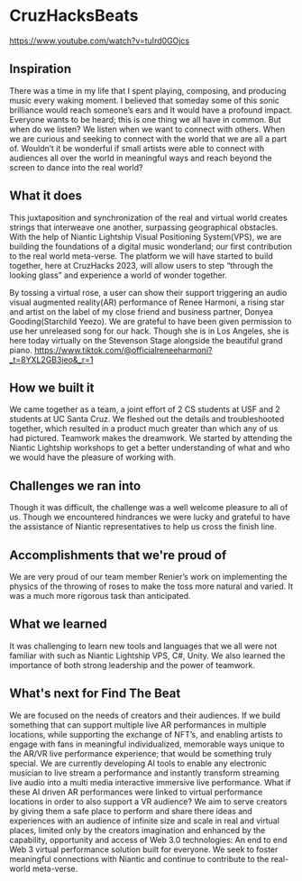 # CruzHacksBeats
https://www.youtube.com/watch?v=tuIrd0GOjcs
## Inspiration
There was a time in my life that I spent playing, composing, and producing music every waking moment. I believed that someday some of this sonic brilliance would reach someone’s ears and It would have a profound impact.  Everyone wants to be heard; this is one thing we all have in common.  But when do we listen?  We listen when we want to connect with others.  When we are curious and seeking to connect with the world that we are all a part of.  Wouldn’t it be wonderful if small artists were able to connect with audiences all over the world in meaningful ways and reach beyond the screen to dance into the real world?

## What it does
This juxtaposition and synchronization of the real and virtual world creates strings that interweave one another, surpassing geographical obstacles. With the help of Niantic Lightship Visual Positioning System(VPS), we are building the foundations of a digital music wonderland; our first contribution to the real world meta-verse. The platform we will have started to build together, here at CruzHacks 2023, will allow users to step “through the looking glass” and experience a world of wonder together.

By tossing a virtual rose, a user can show their support triggering an audio visual augmented reality(AR) performance of Renee Harmoni, a rising star and artist on the label of my close friend and business partner, Donyea Gooding(Starchild Yeezo). We are grateful to have been given permission to use her unreleased song for our hack.  Though she is in Los Angeles, she is here today virtually on the Stevenson Stage alongside the beautiful grand piano.
https://www.tiktok.com/@officialreneeharmoni?_t=8YXL2GB3jeo&_r=1

## How we built it
We came together as a team, a joint effort of 2 CS students at USF and 2 students at UC Santa Cruz. We fleshed out the details and troubleshooted together, which resulted in a product much greater than which any of us had pictured.  Teamwork makes the dreamwork.  We started by attending the Niantic Lightship workshops to get a better understanding of what and who we would have the pleasure of working with.

## Challenges we ran into
Though it was difficult, the challenge was a well welcome pleasure to all of us. Though we encountered hindrances we were lucky and grateful to have the assistance of Niantic representatives to help us cross the finish line.

## Accomplishments that we're proud of
We are very proud of our team member Renier’s work on implementing the physics of the throwing of roses to make the toss more natural and varied.  It was a much more rigorous task than anticipated.  

## What we learned
It was challenging to learn new tools and languages that we all were not familiar with such as Niantic Lightship VPS, C#, Unity.  We also learned the importance of both strong leadership and the power of teamwork.

## What's next for Find The Beat
We are focused on the needs of creators and their audiences.  If we build something that can support multiple live AR performances in multiple locations, while supporting the exchange of NFT’s, and enabling artists to engage with fans in meaningful individualized, memorable ways unique to the AR/VR live performance experience; that would be something truly special. We are currently developing AI tools to enable any electronic musician to live stream a performance and instantly transform streaming live audio into a multi media interactive immersive live performance. What if these AI driven AR performances were linked to virtual performance locations in order to also support a VR audience? 
We aim to serve creators by giving them a safe place to perform and share there ideas and experiences with an audience of infinite size and scale in real and virtual places, limited only by the creators imagination and enhanced by the capability, opportunity and access of Web 3.0 technologies: An end to end Web 3 virtual performance solution built for everyone. 
We seek to foster meaningful connections with Niantic and continue to contribute to the real-world meta-verse.  
